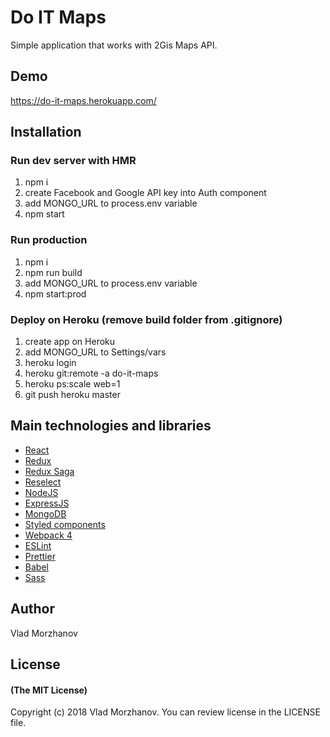 # Do IT Maps

Simple application that works with 2Gis Maps API.

## Demo

https://do-it-maps.herokuapp.com/

## Installation

### Run dev server with HMR

1. npm i
2. create Facebook and Google API key into Auth component
3. add MONGO_URL to process.env variable
4. npm start

### Run production

1. npm i
2. npm run build
3. add MONGO_URL to process.env variable
4. npm start:prod

### Deploy on Heroku (remove build folder from .gitignore)

1. create app on Heroku
2. add MONGO_URL to Settings/vars
3. heroku login
4. heroku git:remote -a do-it-maps
5. heroku ps:scale web=1
6. git push heroku master

## Main technologies and libraries

- <a href="https://reactjs.org/">React</a>
- <a href="https://redux.js.org/">Redux</a>
- <a href="https://github.com/redux-saga/redux-saga">Redux Saga</a>
- <a href="https://github.com/reduxjs/reselect">Reselect</a>
- <a href="https://nodejs.org/en/">NodeJS</a>
- <a href="https://expressjs.com/">ExpressJS</a>
- <a href="https://www.mongodb.com/">MongoDB</a>
- <a href="https://www.styled-components.com/">Styled components</a>
- <a href="https://webpack.js.org/">Webpack 4</a>
- <a href="https://eslint.org/">ESLint</a>
- <a href="https://github.com/prettier/prettier">Prettier</a>
- <a href="https://babeljs.io/">Babel</a>
- <a href="https://sass-lang.com/">Sass</a>

## Author

Vlad Morzhanov

## License

#### (The MIT License)

Copyright (c) 2018 Vlad Morzhanov.
You can review license in the LICENSE file.
